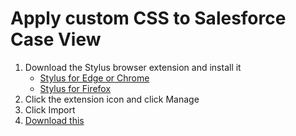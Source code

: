 # Apply custom CSS to Salesforce Case View  
1. Download the Stylus browser extension and install it
   - [Stylus for Edge or Chrome](https://chromewebstore.google.com/detail/stylus/clngdbkpkpeebahjckkjfobafhncgmne?hl=en)
   - [Stylus for Firefox](https://addons.mozilla.org/en-US/firefox/addon/styl-us/)
2. Click the extension icon and click Manage
3. Click Import
4. <a href="./SalesForced_stylus.json" download>Download this</a>